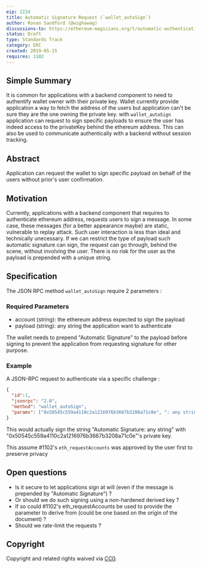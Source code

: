 ```yaml
---
eip: 2224
title: Automatic Signature Request (`wallet_autoSign`)
author: Ronan Sandford (@wighawag)
discussions-to: https://ethereum-magicians.org/t/automatic-authentication-signature/2429
status: Draft
type: Standards Track
category: ERC
created: 2019-05-15
requires: 1102
---
```


## Simple Summary
It is common for applications with a backend component to need to authentify wallet owner with their private key. Wallet currently provide application a way to fetch the address of the users but application can't be sure they are the one owning the private key.
with `wallet_autoSign` application can request to sign specific payloads to ensure the user has indeed access to the privateKey behind the ethereum address. This can also be used to communicate authentically with a backend without session tracking.

## Abstract
Application can request the wallet to sign specific payload on behalf of the users without prior's user confirmation.

## Motivation
Currently, applications with a backend component that requires to authenticate ethereum address, requests users to sign a message. In some case, these messages (for a better appearance maybe) are static, vulnerable to replay attack. 
Such user interaction is less than ideal and technically unecessary. If we can restrict the type of payload such automatic signature can sign, the request can go through, behind the scene, without involving the user. There is no risk for the user as the payload is prepended with a unique string.

## Specification
The JSON RPC method `wallet_autoSign`  require 2 parameters :

### Required Parameters
- account (string): the ethereum address expected to sign the payload
- payload (string): any string the application want to authenticate

The wallet needs to prepend "Automatic Signature" to the payload before signing to prevent the application from requesting signature for other purpose. 

### Example
A JSON-RPC request to authenticate via a specific challenge :
```json
{
  "id":1,
  "jsonrpc": "2.0",
  "method": "wallet_autoSign",
  "params": ["0x50545c559a4110c2a1216976b3667b3208a71c0e", ": any string"]
}
```

This would actually sign the string "Automatic Signature: any string" with "0x50545c559a4110c2a1216976b3667b3208a71c0e"'s private key.

This assume #1102's ```eth_requestAccounts``` was approved by the user first to preserve privacy

## Open questions

- Is it secure to let applications sign at will (even if the message is prepended by  "Automatic Signature") ?
- Or should we do such signing using a non-hardened derived key ?
- If so could #1102's eth_requestAccounts be used to provide the parameter to derive from (could be one based on the origin of the document) ?
- Should we rate-limit the requests ?

## Copyright
Copyright and related rights waived via [CC0](https://creativecommons.org/publicdomain/zero/1.0/).